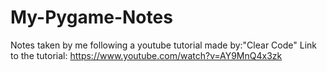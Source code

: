 # My-Pygame-Notes
Notes taken by me following a youtube tutorial made by:"Clear Code"
Link to the tutorial:
https://www.youtube.com/watch?v=AY9MnQ4x3zk
